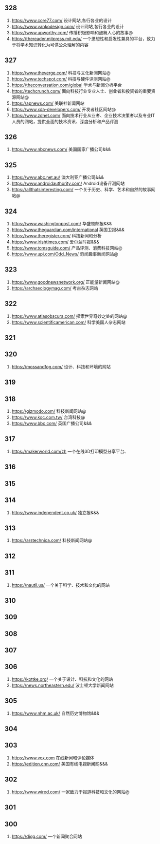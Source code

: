 ## 328

1. https://www.core77.com/ 设计网站,各行各业的设计
2. https://www.yankodesign.com/ 设计网站,各行各业的设计
3. https://www.upworthy.com/ 传播积极影响和鼓舞人心的故事@
4. https://thereader.mitpress.mit.edu/ 一个思想性和启发性兼具的平台，致力于将学术知识转化为可供公众理解的内容
## 327

1. https://www.theverge.com/ 科技与文化新闻网站@
2. https://www.techspot.com/ 科技与硬件评测网站@
3. https://theconversation.com/global 学术与新闻分析平台
4. https://techcrunch.com/ 面向科技行业专业人士、创业者和投资者的重要资源网站@
5. https://apnews.com/ 美联社新闻网站
6. https://www.xda-developers.com/ 开发者社区网站@
7. https://www.zdnet.com/ 面向技术行业从业者、企业技术决策者以及专业IT人员的网站，提供全面的技术资讯、深度分析和产品评测

## 326
1. https://www.nbcnews.com/ 美国国家广播公司&&&

## 325
1. https://www.abc.net.au/ 澳大利亚广播公司&&&
2. https://www.androidauthority.com/ Android设备评测网站
3. https://allthatsinteresting.com/ 一个关于历史、科学、艺术和自然的故事网站@

## 324
1. https://www.washingtonpost.com/ 华盛顿邮报&&&
2. https://www.theguardian.com/international 英国卫报&&&
3. https://www.theregister.com/ 科技新闻和分析
4. https://www.irishtimes.com/ 爱尔兰时报&&&
5. https://www.tomsguide.com/ 产品评测、消费科技网站@
6. https://www.upi.com/Odd_News/ 奇闻趣事新闻网站@

## 323
1. https://www.goodnewsnetwork.org/ 正能量新闻网站@
2. https://archaeologymag.com/ 考古杂志网站

## 322
1. https://www.atlasobscura.com/ 探索世界奇妙之处的网站@
2. https://www.scientificamerican.com/ 科学美国人杂志网站

## 321

## 320
1. https://mossandfog.com/ 设计、科技和环境的网站

## 319

## 318
1. https://gizmodo.com/ 科技新闻网站@
2. https://www.koc.com.tw/ 台湾科技@
3. https://www.bbc.com/ 英国广播公司&&&

## 317
1. https://makerworld.com/zh 一个在线3D打印模型分享平台、

## 316

## 315

## 314
1. https://www.independent.co.uk/ 独立报&&&

## 313
1. https://arstechnica.com/ 科技新闻网站@

## 312

## 311
1. https://nautil.us/ 一个关于科学、技术和文化的网站

## 310

## 309

## 308

## 307

## 306
1. https://kottke.org/ 一个关于设计、科技和文化的网站
2. https://news.northeastern.edu/ 波士顿大学新闻网站

## 305
1. https://www.nhm.ac.uk/ 自然历史博物馆&&&

## 304

## 303
1. https://www.vox.com 在线新闻和评论媒体
2. https://edition.cnn.com/ 美国有线电视新闻网&&&

## 302
1. https://www.wired.com/ 一家致力于报道科技和文化的网站@

## 301

## 300
1. https://digg.com/ 一个新闻聚合网站